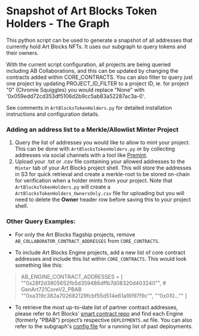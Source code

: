 # Snapshot of Art Blocks Token Holders - The Graph

This python script can be used to generate a snapshot of all addresses that currently hold Art Blocks NFTs. It uses our subgraph to query tokens and their owners.

With the current script configuration, all projects are being queried including AB Collaborations, and this can be updated by changing the contracts added within CORE_CONTRACTS. You can also filter to query just one project by updating PROJECT_ID_FILTER to a project ID, ie. for project "0" (Chromie Squiggles) you would replace "None" with '0x059edd72cd353df5106d2b9cc5ab83a52287ac3a-0'.

See comments in `ArtBlocksTokenHolders.py` for detailed installation instructions and configuration
details.

### Adding an address list to a Merkle/Allowlist Minter Project
1. Query the list of addresses you would like to allow to mint your project. This can be done with `ArtBlocksTokenHolders.py` or by collecting addresses via social channels with a tool like [Premint](https://www.premint.xyz/).
2. Upload your .txt or .csv file containing your allowed addresses to the `Minter` tab of your Art Blocks project shell. This will store the addresses in S3 for quick retrieval and create a merkle-root to be stored on-chain for verification when a holder mints from your project. Note that `ArtBlocksTokenHolders.py` will create a `ArtBlocksTokenHolders_OwnersOnly.csv` file for uploading but you will need to delete the **Owner** header row before saving this to your project shell.

### Other Query Examples:

- For only the Art Blocks flagship projects, remove `AB_COLLABORATOR_CONTRACT_ADDRESSES` from `CORE_CONTRACTS`.

- To include Art Blocks Engine projects, add a new list of core contract addresses and include this list within `CORE_CONTRACTS`. This would look something like this:

>AB_ENGINE_CONTRACT_ADDRESSES = [
  "\"0x28f2d3805652fb5d359486dffb7d08320d403240\"", # GenArt721CoreV2_PBAB
  "\"0xa319c382a702682129fcbf55d514e61a16f97f9c\"",
  "\"0x010...""
  ]

- To retrieve the most up-to-date list of partner contract addresses, please refer to Art Blocks' [smart contract repo](https://github.com/ArtBlocks/artblocks-contracts/tree/main/contracts/PBAB%2BCollabs) and find each Engine (formerly "PBAB") project’s respective `DEPLOYMENTS.md` file. You can also refer to the subgraph's [config file](https://github.com/ArtBlocks/artblocks-subgraph/blob/main/config/mainnet.json) for a running list of past deployments.
